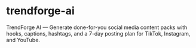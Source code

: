 # trendforge-ai
TrendForge AI — Generate done-for-you social media content packs with hooks, captions, hashtags, and a 7-day posting plan for TikTok, Instagram, and YouTube.
